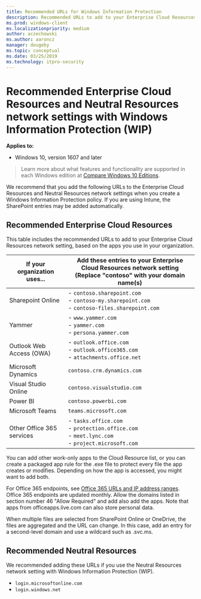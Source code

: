 ```yaml
---
title: Recommended URLs for Windows Information Protection 
description: Recommended URLs to add to your Enterprise Cloud Resources and Neutral Resources network settings, when used with Windows Information Protection (WIP).
ms.prod: windows-client
ms.localizationpriority: medium
author: aczechowski
ms.author: aaroncz
manager: dougeby
ms.topic: conceptual
ms.date: 03/25/2019
ms.technology: itpro-security
---
```


# Recommended Enterprise Cloud Resources and Neutral Resources network settings with Windows Information Protection (WIP)

**Applies to:**

- Windows 10, version 1607 and later

>Learn more about what features and functionality are supported in each Windows edition at [Compare Windows 10 Editions](https://www.microsoft.com/WindowsForBusiness/Compare).

We recommend that you add the following URLs to the Enterprise Cloud Resources and Neutral Resources network settings when you create a Windows Information Protection policy. If you are using Intune, the SharePoint entries may be added automatically. 

## Recommended Enterprise Cloud Resources

This table includes the recommended URLs to add to your Enterprise Cloud Resources network setting, based on the apps you use in your organization.

|If your organization uses... |Add these entries to your Enterprise Cloud Resources network setting<br>(Replace "contoso" with your domain name(s)|
|-----------------------------|---------------------------------------------------------------------|
|Sharepoint Online |- `contoso.sharepoint.com`<br/>- `contoso-my.sharepoint.com`<br/>- `contoso-files.sharepoint.com` |
|Yammer |- `www.yammer.com`<br/>- `yammer.com`<br/>- `persona.yammer.com` |
|Outlook Web Access (OWA) |- `outlook.office.com`<br/>- `outlook.office365.com`<br/>- `attachments.office.net` |
|Microsoft Dynamics |`contoso.crm.dynamics.com` |
|Visual Studio Online |`contoso.visualstudio.com` |
|Power BI |`contoso.powerbi.com` |
|Microsoft Teams |`teams.microsoft.com` |
|Other Office 365 services |- `tasks.office.com`<br/>- `protection.office.com`<br/>- `meet.lync.com`<br/>- `project.microsoft.com` |

You can add other work-only apps to the Cloud Resource list, or you can create a packaged app rule for the .exe file to protect every file the app creates or modifies. Depending on how the app is accessed, you might want to add both.

For Office 365 endpoints, see [Office 365 URLs and IP address ranges](/office365/enterprise/urls-and-ip-address-ranges). 
Office 365 endpoints are updated monthly. 
Allow the domains listed in section number 46 "Allow Required" and add also add the apps. 
Note that apps from officeapps.live.com can also store personal data. 

When multiple files are selected from SharePoint Online or OneDrive, the files are aggregated and the URL can change. In this case, add an entry for a second-level domain and use a wildcard such as .svc.ms. 


## Recommended Neutral Resources
We recommended adding these URLs if you use the Neutral Resources network setting with Windows Information Protection (WIP).

- `login.microsoftonline.com`
- `login.windows.net`
